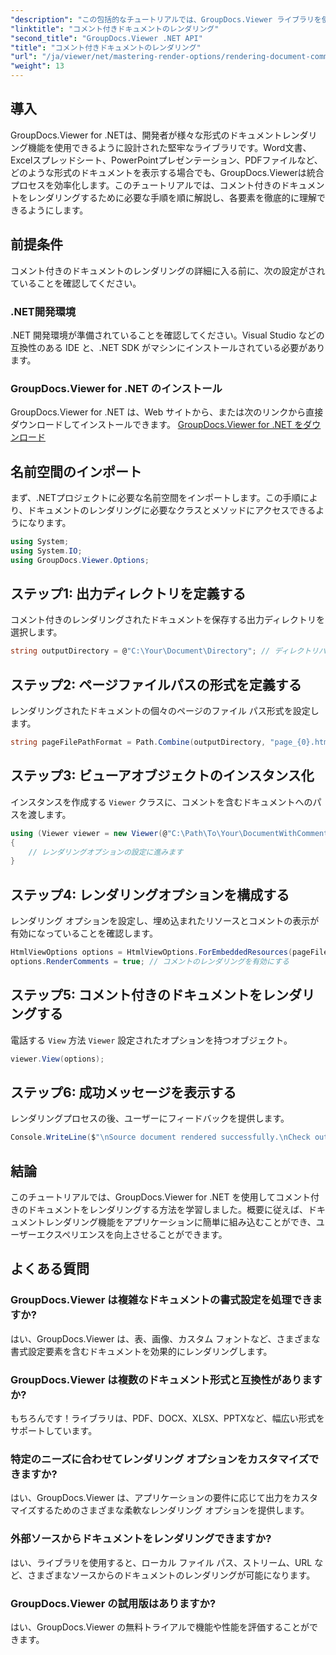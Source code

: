 ```yaml
---
"description": "この包括的なチュートリアルでは、GroupDocs.Viewer ライブラリを使用して .NET アプリケーションでコメント付きのドキュメントをレンダリングする方法について、ステップ バイ ステップで説明します。"
"linktitle": "コメント付きドキュメントのレンダリング"
"second_title": "GroupDocs.Viewer .NET API"
"title": "コメント付きドキュメントのレンダリング"
"url": "/ja/viewer/net/mastering-render-options/rendering-document-comments/"
"weight": 13
---
```


## 導入

GroupDocs.Viewer for .NETは、開発者が様々な形式のドキュメントレンダリング機能を使用できるように設計された堅牢なライブラリです。Word文書、Excelスプレッドシート、PowerPointプレゼンテーション、PDFファイルなど、どのような形式のドキュメントを表示する場合でも、GroupDocs.Viewerは統合プロセスを効率化します。このチュートリアルでは、コメント付きのドキュメントをレンダリングするために必要な手順を順に解説し、各要素を徹底的に理解できるようにします。

## 前提条件
コメント付きのドキュメントのレンダリングの詳細に入る前に、次の設定がされていることを確認してください。

### .NET開発環境
.NET 開発環境が準備されていることを確認してください。Visual Studio などの互換性のある IDE と、.NET SDK がマシンにインストールされている必要があります。

### GroupDocs.Viewer for .NET のインストール
GroupDocs.Viewer for .NET は、Web サイトから、または次のリンクから直接ダウンロードしてインストールできます。
[GroupDocs.Viewer for .NET をダウンロード](https://releases.groupdocs.com/viewer/net/)

## 名前空間のインポート
まず、.NETプロジェクトに必要な名前空間をインポートします。この手順により、ドキュメントのレンダリングに必要なクラスとメソッドにアクセスできるようになります。

```csharp
using System;
using System.IO;
using GroupDocs.Viewer.Options;
```

## ステップ1: 出力ディレクトリを定義する
コメント付きのレンダリングされたドキュメントを保存する出力ディレクトリを選択します。

```csharp
string outputDirectory = @"C:\Your\Document\Directory"; // ディレクトリパスを指定してください
```

## ステップ2: ページファイルパスの形式を定義する
レンダリングされたドキュメントの個々のページのファイル パス形式を設定します。

```csharp
string pageFilePathFormat = Path.Combine(outputDirectory, "page_{0}.html");
```

## ステップ3: ビューアオブジェクトのインスタンス化
インスタンスを作成する `Viewer` クラスに、コメントを含むドキュメントへのパスを渡します。

```csharp
using (Viewer viewer = new Viewer(@"C:\Path\To\Your\DocumentWithComments.docx"))
{
    // レンダリングオプションの設定に進みます
}
```

## ステップ4: レンダリングオプションを構成する
レンダリング オプションを設定し、埋め込まれたリソースとコメントの表示が有効になっていることを確認します。

```csharp
HtmlViewOptions options = HtmlViewOptions.ForEmbeddedResources(pageFilePathFormat);
options.RenderComments = true; // コメントのレンダリングを有効にする
```

## ステップ5: コメント付きのドキュメントをレンダリングする
電話する `View` 方法 `Viewer` 設定されたオプションを持つオブジェクト。

```csharp
viewer.View(options);
```

## ステップ6: 成功メッセージを表示する
レンダリングプロセスの後、ユーザーにフィードバックを提供します。

```csharp
Console.WriteLine($"\nSource document rendered successfully.\nCheck output in {outputDirectory}.");
```

## 結論
このチュートリアルでは、GroupDocs.Viewer for .NET を使用してコメント付きのドキュメントをレンダリングする方法を学習しました。概要に従えば、ドキュメントレンダリング機能をアプリケーションに簡単に組み込むことができ、ユーザーエクスペリエンスを向上させることができます。

## よくある質問

### GroupDocs.Viewer は複雑なドキュメントの書式設定を処理できますか?
はい、GroupDocs.Viewer は、表、画像、カスタム フォントなど、さまざまな書式設定要素を含むドキュメントを効果的にレンダリングします。

### GroupDocs.Viewer は複数のドキュメント形式と互換性がありますか?
もちろんです！ライブラリは、PDF、DOCX、XLSX、PPTXなど、幅広い形式をサポートしています。

### 特定のニーズに合わせてレンダリング オプションをカスタマイズできますか?
はい、GroupDocs.Viewer は、アプリケーションの要件に応じて出力をカスタマイズするためのさまざまな柔軟なレンダリング オプションを提供します。

### 外部ソースからドキュメントをレンダリングできますか?
はい、ライブラリを使用すると、ローカル ファイル パス、ストリーム、URL など、さまざまなソースからのドキュメントのレンダリングが可能になります。

### GroupDocs.Viewer の試用版はありますか?
はい、GroupDocs.Viewer の無料トライアルで機能や性能を評価することができます。